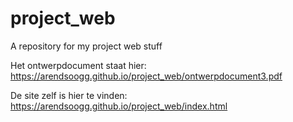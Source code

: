# project_web
A repository for my project web stuff

Het ontwerpdocument staat hier: https://arendsoogg.github.io/project_web/ontwerpdocument3.pdf

De site zelf is hier te vinden: https://arendsoogg.github.io/project_web/index.html
